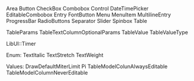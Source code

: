 Area
Button
CheckBox
Combobox
Control
DateTimePicker
EditableCombobox
Entry
FontButton
Menu
MenuItem
MultilineEntry
ProgressBar
RadioButtons
Separator
Slider
Spinbox
Table

TableParams
TableTextColumnOptionalParams
TableValue
TableValueType

LibUI::Timer

Enum:
    TextItalic
    TextStretch
    TextWeight

Values:
    DrawDefaultMiterLimit
    Pi
    TableModelColunAlwaysEditable
    TableModelColumnNeverEditable
